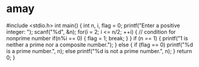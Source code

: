 # amay
#include &lt;stdio.h> int main() {     int n, i, flag = 0;      printf("Enter a positive integer: ");     scanf("%d", &amp;n);      for(i = 2; i &lt;= n/2; ++i)     {         // condition for nonprime number         if(n%i == 0)         {             flag = 1;             break;         }     }      if (n == 1)      {       printf("1 is neither a prime nor a composite number.");     }     else      {         if (flag == 0)           printf("%d is a prime number.", n);         else           printf("%d is not a prime number.", n);     }          return 0; }
